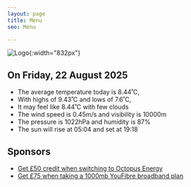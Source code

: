 ```yaml
---
layout: page
title: Menu
seo: Menu

---
```


![Logo](/images/logo.jpg){:width="832px"}

<!-- weather_marker starts -->
## On Friday, 22 August 2025

- The average temperature today is 8.44˚C,
- With highs of 9.43˚C and lows of 7.6˚C,
- It may feel like 8.44˚C with few clouds
- The wind speed is 0.45m/s and visibility is 10000m
- The pressure is 1022hPa and humidity is 87%
- The sun will rise at 05:04 and set at 19:18

<!-- weather_marker ends -->

## Sponsors

- [Get £50 credit when switching to Octopus Energy](https://bit.ly/3oD1nnS)
- [Get £75 when taking a 1000mb YouFibre broadband plan](https://aklam.io/91zWhU?)
